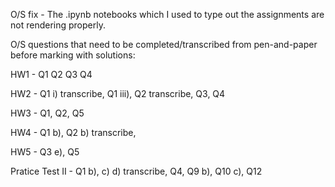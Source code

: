 O/S fix - The .ipynb notebooks which I used to type out the assignments are not rendering properly.

O/S questions that need to be completed/transcribed from pen-and-paper before marking with solutions:

HW1 - Q1 Q2 Q3 Q4

HW2 - Q1 i) transcribe, Q1 iii), Q2 transcribe, Q3, Q4

HW3 - Q1, Q2, Q5

HW4 - Q1 b), Q2 b) transcribe, 

HW5 - Q3 e), Q5

Pratice Test II - Q1 b), c) d) transcribe, Q4, Q9 b), Q10 c), Q12 

